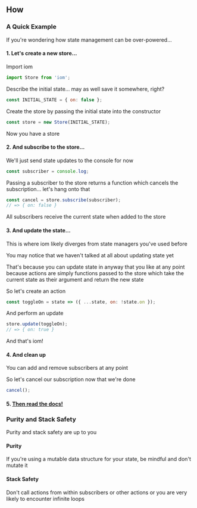 ## How

### A Quick Example

If you're wondering how state management can be over-powered...

<!--emdaer-p
  - '@emdaer/plugin-image'
  - src: https://raw.githubusercontent.com/okaysoftware/iom/master/carbon.png?sanitize=true 
    alt: A Quick Example 
    align: center
-->

#### 1. Let's create a new store...

Import iom

```js
import Store from 'iom';
```

Describe the initial state... may as well save it somewhere, right?

```js
const INITIAL_STATE = { on: false };
```

Create the store by passing the initial state into the constructor

```js
const store = new Store(INITIAL_STATE);
```

Now you have a store

#### 2. And subscribe to the store...

We'll just send state updates to the console for now

```js
const subscriber = console.log;
```

Passing a subscriber to the store returns a function which cancels the subscription... let's hang onto that

```js
const cancel = store.subscribe(subscriber);
// => { on: false }
```

All subscribers receive the current state when added to the store

#### 3. And update the state...

This is where iom likely diverges from state managers you've used before

You may notice that we haven't talked at all about updating state yet

That's because you can update state in anyway that you like at any point because actions are simply functions passed to the store which take the current state as their argument and return the new state

So let's create an action

```js
const toggleOn = state => ({ ...state, on: !state.on });
```

And perform an update

```js
store.update(toggleOn);
// => { on: true }
```

And that's iom!

#### 4. And clean up

You can add and remove subscribers at any point

So let's cancel our subscription now that we're done

```js
cancel();
```
#### 5. [Then read the docs!](https://okaysoftware.github.io/iom/)

### Purity and Stack Safety

Purity and stack safety are up to you 

#### Purity

If you're using a mutable data structure for your state, be mindful and don't mutate it

#### Stack Safety

Don't call actions from within subscribers or other actions or you are very likely to encounter infinite loops
